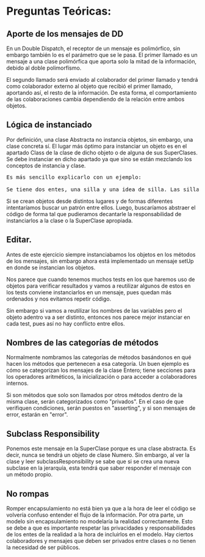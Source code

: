 # Preguntas Teóricas:

## Aporte de los mensajes de DD
En un Double Dispatch, el receptor de un mensaje es polimórfico, sin embargo también lo es el parámetro que se le pasa.
El primer llamado es un mensaje a una clase polimórfica que aporta solo la mitad de la información, debido al doble polimorfísmo. 

El segundo llamado será enviado al colaborador del primer llamado y tendrá como colaborador externo al objeto que recibió el primer llamado, aportando así, el resto de la información. De esta forma, el comportamiento de las colaboraciones cambia dependiendo de la relación entre ambos objetos.

## Lógica de instanciado

Por definición, una clase Abstracta no instancia objetos, sin embargo, una clase concreta sí. El lugar más óptimo para instanciar un objeto es en el apartado Class de la clase de dicho objeto o de alguna de sus SuperClases. Se debe instanciar en dicho apartado ya que sino se están mezclando los conceptos de instancia y clase. 

<pre>
Es más sencillo explicarlo con un ejemplo:

Se tiene dos entes, una silla y una idea de silla. Las sillas son instancias de la idea de silla (clase silla). Si se quiere crear una silla nueva, no se le pediría a la silla que lo haga. Es más lógico pedirselo a la idea de silla ya que es la base de todas las sillas posibles.
</pre>

Si se crean objetos desde distintos lugares y de formas diferentes intentaríamos buscar un patrón entre ellos. Luego, buscaríamos abstraer el código de forma tal que pudieramos decantarle la responsabilidad de instanciarlos a la clase o la SuperClase apropiada.

## Editar.

Antes de este ejercicio siempre instanciabamos los objetos en los métodos de los mensajes, sin embargo ahora está implementado un mensaje setUp en donde se instancian los objetos. 

Nos parece que cuando tenemos muchos tests en los que haremos uso de objetos para verificar resultados y vamos a reutilizar algunos de estos en los tests conviene instanciarlos en un mensaje, pues quedan más ordenados y nos evitamos repetir código.

Sin embargo si vamos a reutilizar los nombres de las variables pero el objeto adentro va a ser distinto, entonces nos parece mejor instanciar en cada test, pues así no hay conflicto entre ellos.

## Nombres de las categorías de métodos
Normalmente nombramos las categorías de métodos basándonos en qué hacen los métodos que pertenecen a esa categoría. Un buen ejemplo es cómo se categorizan los mensajes de la clase Entero; tiene secciones para los operadores aritméticos, la inicialización o para acceder a colaboradores internos. 

Si son métodos que solo son llamados por otros métodos dentro de la misma clase, serán categorizados como "privados". En el caso de que verifiquen condiciones, serán puestos en "asserting", y si son mensajes de error, estarán en "error".

## Subclass Responsibility

Ponemos este mensaje en la SuperClase porque es una clase abstracta. Es decir, nunca se tendrá un objeto de clase Numero. Sin embargo, al ver la clase y leer subclassResponsibility se sabe que si se crea una nueva subclase en la jerarquía, esta tendrá que saber responder el mensaje con un método propio.

## No rompas

Romper encapsulamiento no está bien ya que a la hora de leer el código se volvería confuso entender el flujo de la información. Por otra parte, un modelo sin encapsulamiento no modelaría la realidad correctamente. Esto se debe a que es importante respetar las privacidades y responsabilidades de los entes de la realidad a la hora de incluirlos en el modelo. Hay ciertos colaboradores y mensajes que deben ser privados entre clases o no tienen la necesidad de ser públicos.


